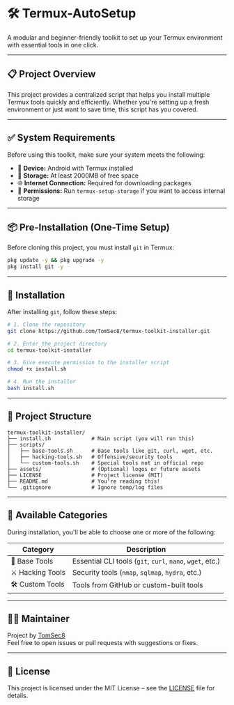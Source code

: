 # 🛠️ Termux-AutoSetup

A modular and beginner-friendly toolkit to set up your Termux environment with essential tools in one click.

---

## 📋 Project Overview

This project provides a centralized script that helps you install multiple Termux tools quickly and efficiently. Whether you're setting up a fresh environment or just want to save time, this script has you covered.

---

## ✅ System Requirements

Before using this toolkit, make sure your system meets the following:

- 📱 **Device:** Android with Termux installed  
- 🧱 **Storage:** At least 2000MB of free space  
- 🌐 **Internet Connection:** Required for downloading packages  
- 🧰 **Permissions:** Run `termux-setup-storage` if you want to access internal storage

---

## 📦 Pre-Installation (One-Time Setup)

Before cloning this project, you must install `git` in Termux:

```bash
pkg update -y && pkg upgrade -y
pkg install git -y
```

---

## 🚀 Installation

After installing `git`, follow these steps:

```bash
# 1. Clone the repository
git clone https://github.com/TomSec8/termux-toolkit-installer.git

# 2. Enter the project directory
cd termux-toolkit-installer

# 3. Give execute permission to the installer script
chmod +x install.sh

# 4. Run the installer
bash install.sh
```

---

## 📁 Project Structure

```
termux-toolkit-installer/
├── install.sh             # Main script (you will run this)
├── scripts/
│   ├── base-tools.sh      # Base tools like git, curl, wget, etc.
│   ├── hacking-tools.sh   # Offensive/security tools
│   └── custom-tools.sh    # Special tools not in official repo
├── assets/                # (Optional) logos or future assets
├── LICENSE                # Project license (MIT)
├── README.md              # You're reading this!
└── .gitignore             # Ignore temp/log files
```

---

## 🧠 Available Categories

During installation, you'll be able to choose one or more of the following:

| Category         | Description                                             |
|------------------|---------------------------------------------------------|
| 🧰 Base Tools     | Essential CLI tools (`git`, `curl`, `nano`, `wget`, etc.) |
| ⚔️ Hacking Tools  | Security tools (`nmap`, `sqlmap`, `hydra`, etc.)         |
| 🛠️ Custom Tools   | Tools from GitHub or custom-built tools                 |

---

## 👨‍💻 Maintainer

Project by [TomSec8](https://github.com/TomSec8)  
Feel free to open issues or pull requests with suggestions or fixes.

---

## 📜 License

This project is licensed under the MIT License – see the [LICENSE](LICENSE) file for details.

